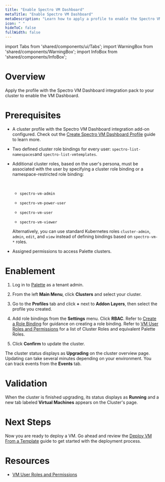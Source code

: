 ```yaml
---
title: "Enable Spectro VM Dashboard"
metaTitle: "Enable Spectro VM Dashboard"
metaDescription: "Learn how to apply a profile to enable the Spectro VM Dashboard."
icon: " "
hideToC: false
fullWidth: false
---
```


import Tabs from 'shared/components/ui/Tabs';
import WarningBox from 'shared/components/WarningBox';
import InfoBox from 'shared/components/InfoBox';


# Overview

Apply the profile with the Spectro VM Dashboard integration pack to your cluster to enable the VM Dashboard. 


# Prerequisites

- A cluster profile with the Spectro VM Dashboard integration add-on configured. Check out the [Create Spectro VM Dashboard Profile](/vm-management/vm-packs-profiles/create-vm-dashboard-profile) guide to learn more.


- Two defined cluster role bindings for every user: ``spectro-list-namespaces``and ``spectro-list-vmtemplates``.


- Additional cluster roles, based on the user's persona, must be associated with the user by specifying a cluster role binding or a namespace-restricted role binding:

    <br />

    - ``spectro-vm-admin``

    - ``spectro-vm-power-user``

    - ``spectro-vm-user``

    - ``spectro-vm-viewer``

    Alternatively, you can use standard Kubernetes roles ``cluster-admin``, ``admin``, ``edit``, and ``view`` instead of defining bindings based on ``spectro-vm-*`` roles.


- Assigned permissions to access Palette clusters. 


# Enablement

1. Log in to [Palette](https://console.spectrocloud.com) as a tenant admin.


2. From the left **Main Menu**, click **Clusters** and select your cluster. 


3. Go to the **Profiles** tab and click **+** next to **Addon Layers**, then select the profile you created.


4. Add role bindings from the **Settings** menu. Click **RBAC**. Refer to [Create a Role Binding](/clusters/cluster-management/cluster-rbac#createrolebindings) for guidance on creating a role binding. Refer to [VM User Roles and Permissions](/vm-management/vm-roles-permissions) for a list of Cluster Roles and equivalent Palette Roles.


5. Click **Confirm** to update the cluster.
	
The cluster status displays as **Upgrading** on the cluster overview page. Updating can take several minutes depending on your environment. You can track events from the **Events** tab.


# Validation

When the cluster is finished upgrading, its status displays as **Running** and a new tab labeled **Virtual Machines** appears on the Cluster's page. 

# Next Steps

Now you are ready to deploy a VM. Go ahead and review the [Deploy VM From a Template](/vm-management/create-manage-vm/standard-vm-operations/deploy-vm-from-template) guide to get started with the deployment process.
	

# Resources

- [VM User Roles and Permissions](/vm-management/vm-roles-permissions)
